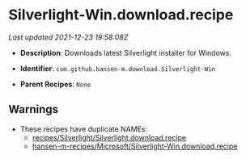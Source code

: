 # Silverlight-Win.download.recipe

_Last updated 2021-12-23 19:58:08Z_

- **Description**: Downloads latest Silverlight installer for Windows.

- **Identifier**: `com.github.hansen-m.download.Silverlight-Win`

- **Parent Recipes**: `None`

## Warnings

- These recipes have duplicate NAMEs:
    - [recipes/Silverlight/Silverlight.download.recipe](/autopkg-dupe-tracker/recipes/Silverlight/Silverlight.download.recipe)
    - [hansen-m-recipes/Microsoft/Silverlight-Win.download.recipe](/autopkg-dupe-tracker/hansen-m-recipes/Microsoft/Silverlight-Win.download.recipe)